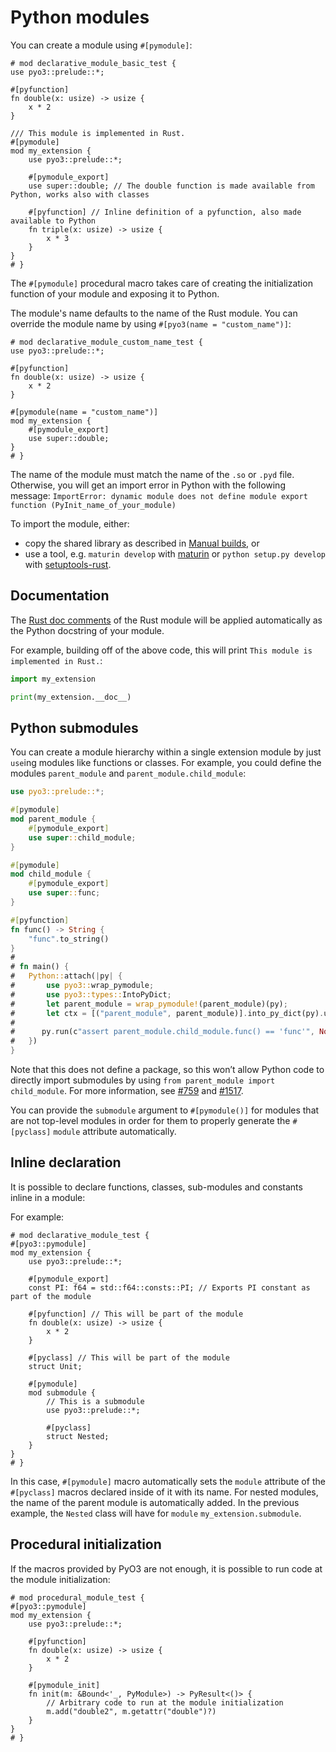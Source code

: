 # Python modules

You can create a module using `#[pymodule]`:

```rust,no_run
# mod declarative_module_basic_test {
use pyo3::prelude::*;

#[pyfunction]
fn double(x: usize) -> usize {
    x * 2
}

/// This module is implemented in Rust.
#[pymodule]
mod my_extension {
    use pyo3::prelude::*;

    #[pymodule_export]
    use super::double; // The double function is made available from Python, works also with classes

    #[pyfunction] // Inline definition of a pyfunction, also made available to Python
    fn triple(x: usize) -> usize {
        x * 3
    }
}
# }
```

The `#[pymodule]` procedural macro takes care of creating the initialization function of your
module and exposing it to Python.

The module's name defaults to the name of the Rust module.
You can override the module name by using `#[pyo3(name = "custom_name")]`:

```rust,no_run
# mod declarative_module_custom_name_test {
use pyo3::prelude::*;

#[pyfunction]
fn double(x: usize) -> usize {
    x * 2
}

#[pymodule(name = "custom_name")]
mod my_extension {
    #[pymodule_export]
    use super::double;
}
# }
```

The name of the module must match the name of the `.so` or `.pyd` file.
Otherwise, you will get an import error in Python with the following message: `ImportError: dynamic module does not define module export function (PyInit_name_of_your_module)`

To import the module, either:

- copy the shared library as described in [Manual builds](building-and-distribution.md#manual-builds), or
- use a tool, e.g. `maturin develop` with [maturin](https://github.com/PyO3/maturin) or
`python setup.py develop` with [setuptools-rust](https://github.com/PyO3/setuptools-rust).

## Documentation

The [Rust doc comments](https://doc.rust-lang.org/stable/book/ch03-04-comments.html) of the Rust module will be applied automatically as the Python docstring of your module.

For example, building off of the above code, this will print `This module is implemented in Rust.`:

```python
import my_extension

print(my_extension.__doc__)
```

## Python submodules

You can create a module hierarchy within a single extension module by just `use`ing modules like functions or classes.
For example, you could define the modules `parent_module` and `parent_module.child_module`:

```rust
use pyo3::prelude::*;

#[pymodule]
mod parent_module {
    #[pymodule_export]
    use super::child_module;
}

#[pymodule]
mod child_module {
    #[pymodule_export]
    use super::func;
}

#[pyfunction]
fn func() -> String {
    "func".to_string()
}
#
# fn main() {
#   Python::attach(|py| {
#       use pyo3::wrap_pymodule;
#       use pyo3::types::IntoPyDict;
#       let parent_module = wrap_pymodule!(parent_module)(py);
#       let ctx = [("parent_module", parent_module)].into_py_dict(py).unwrap();
#
#      py.run(c"assert parent_module.child_module.func() == 'func'", None, Some(&ctx)).unwrap();
#   })
}
```

Note that this does not define a package, so this won’t allow Python code to directly import submodules by using `from parent_module import child_module`.
For more information, see [#759](https://github.com/PyO3/pyo3/issues/759) and [#1517](https://github.com/PyO3/pyo3/issues/1517#issuecomment-808664021).

You can provide the `submodule` argument to `#[pymodule()]` for modules that are not top-level modules in order for them to properly generate the `#[pyclass]` `module` attribute automatically.

## Inline declaration

It is possible to declare functions, classes, sub-modules and constants inline in a module:

For example:

```rust,no_run
# mod declarative_module_test {
#[pyo3::pymodule]
mod my_extension {
    use pyo3::prelude::*;

    #[pymodule_export]
    const PI: f64 = std::f64::consts::PI; // Exports PI constant as part of the module

    #[pyfunction] // This will be part of the module
    fn double(x: usize) -> usize {
        x * 2
    }

    #[pyclass] // This will be part of the module
    struct Unit;

    #[pymodule]
    mod submodule {
        // This is a submodule
        use pyo3::prelude::*;

        #[pyclass]
        struct Nested;
    }
}
# }
```

In this case, `#[pymodule]` macro automatically sets the `module` attribute of the `#[pyclass]` macros declared inside of it with its name.
For nested modules, the name of the parent module is automatically added.
In the previous example, the `Nested` class will have for `module` `my_extension.submodule`.

## Procedural initialization

If the macros provided by PyO3 are not enough, it is possible to run code at the module initialization:

```rust,no_run
# mod procedural_module_test {
#[pyo3::pymodule]
mod my_extension {
    use pyo3::prelude::*;

    #[pyfunction]
    fn double(x: usize) -> usize {
        x * 2
    }

    #[pymodule_init]
    fn init(m: &Bound<'_, PyModule>) -> PyResult<()> {
        // Arbitrary code to run at the module initialization
        m.add("double2", m.getattr("double")?)
    }
}
# }
```
